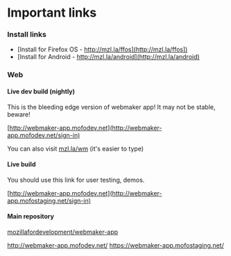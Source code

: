# Important links

### Install links

* [Install for Firefox OS - http://mzl.la/ffos](http://mzl.la/ffos])
* [Install for Android - http://mzl.la/android](http://mzl.la/android)

### Web

#### Live dev build (nightly)
This is the bleeding edge version of webmaker app! It may not be stable, beware!

[http://webmaker-app.mofodev.net](http://webmaker-app.mofodev.net/sign-in)

You can also visit [mzl.la/wm](mzl.la/wm) (it's easier to type)

#### Live build
You should use this link for user testing, demos.

[http://webmaker-app.mofodev.net](http://webmaker-app.mofostaging.net/sign-in)


#### Main repository
[mozillafordevelopment/webmaker-app](https://github.com/mozillafordevelopment/webmaker-app)

http://webmaker-app.mofodev.net/
https://webmaker-app.mofostaging.net/
